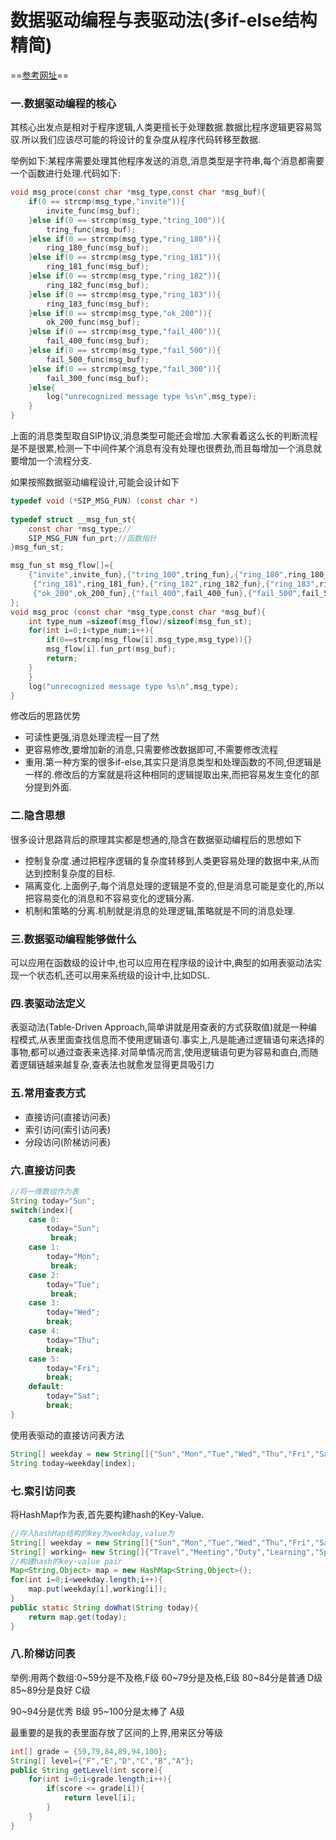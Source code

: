 ﻿# 数据驱动编程与表驱动法(多if-else结构精简)

==[参考网址](https://blog.csdn.net/qq_22555107/article/details/78884261)==

### 一.数据驱动编程的核心

其核心出发点是相对于程序逻辑,人类更擅长于处理数据.数据比程序逻辑更容易驾驭.所以我们应该尽可能的将设计的复杂度从程序代码转移至数据.

举例如下:某程序需要处理其他程序发送的消息,消息类型是字符串,每个消息都需要一个函数进行处理.代码如下:

```c
void msg_proce(const char *msg_type,const char *msg_buf){
    if(0 == strcmp(msg_type,"invite")){
        invite_func(msg_buf);
    }else if(0 == strcmp(msg_type,"tring_100")){
        tring_func(msg_buf);
    }else if(0 == strcmp(msg_type,"ring_180")){
        ring_180_func(msg_buf);
    }else if(0 == strcmp(msg_type,"ring_181")){
        ring_181_func(msg_buf);
    }else if(0 == strcmp(msg_type,"ring_182")){
        ring_182_func(msg_buf);
    }else if(0 == strcmp(msg_type,"ring_183")){
        ring_183_func(msg_buf);
    }else if(0 == strcmp(msg_type,"ok_200")){
        ok_200_func(msg_buf);
    }else if(0 == strcmp(msg_type,"fail_400")){
        fail_400_func(msg_buf);
    }else if(0 == strcmp(msg_type,"fail_500")){
        fail_500_func(msg_buf);
    }else if(0 == strcmp(msg_type,"fail_300")){
        fail_300_func(msg_buf);
    }else{
        log("unrecognized message type %s\n",msg_type);
    }
}
```

上面的消息类型取自SIP协议,消息类型可能还会增加.大家看着这么长的判断流程是不是很累,检测一下中间件某个消息有没有处理也很费劲,而且每增加一个消息就要增加一个流程分支.

如果按照数据驱动编程设计,可能会设计如下

```c
typedef void (*SIP_MSG_FUN) (const char *)
    
typedef struct __msg_fun_st{
    const char *msg_type;//
    SIP_MSG_FUN fun_prt;//函数指针
}msg_fun_st;

msg_fun_st msg_flow[]={
    {"invite",invite_fun},{"tring_100",tring_fun},{"ring_180",ring_180_fun},
     {"ring_181",ring_181_fun},{"ring_182",ring_182_fun},{"ring_183",ring_183_fun},
     {"ok_200",ok_200_fun},{"fail_400",fail_400_fun},{"fail_500",fail_500_fun},             {"fail_300",fail_300_fun} 
};
void msg_proc (const char *msg_type,const char *msg_buf){
    int type_num =sizeof(msg_flow)/sizeof(msg_fun_st);
    for(int i=0;i<type_num;i++){
        if(0==strcmp(msg_flow[i].msg_type,msg_type)){}
        msg_flow[i].fun_prt(msg_buf);
        return;
    }
    }
	log("unrecognized message type %s\n",msg_type);
}
```

修改后的思路优势

- 可读性更强,消息处理流程一目了然
- 更容易修改,要增加新的消息,只需要修改数据即可,不需要修改流程
- 重用.第一种方案的很多if-else,其实只是消息类型和处理函数的不同,但逻辑是一样的.修改后的方案就是将这种相同的逻辑提取出来,而把容易发生变化的部分提到外面.

### 二.隐含思想

很多设计思路背后的原理其实都是想通的,隐含在数据驱动编程后的思想如下

- 控制复杂度.通过把程序逻辑的复杂度转移到人类更容易处理的数据中来,从而达到控制复杂度的目标.
- 隔离变化.上面例子,每个消息处理的逻辑是不变的,但是消息可能是变化的,所以把容易变化的消息和不容易变化的逻辑分离.
- 机制和策略的分离.机制就是消息的处理逻辑,策略就是不同的消息处理.

### 三.数据驱动编程能够做什么

可以应用在函数级的设计中,也可以应用在程序级的设计中,典型的如用表驱动法实现一个状态机,还可以用来系统级的设计中,比如DSL.

### 四.表驱动法定义

表驱动法(Table-Driven Approach,简单讲就是用查表的方式获取值)就是一种编程模式,从表里面查找信息而不使用逻辑语句.事实上,凡是能通过逻辑语句来选择的事物,都可以通过查表来选择.对简单情况而言,使用逻辑语句更为容易和直白,而随着逻辑链越来越复杂,查表法也就愈发显得更具吸引力

### 五.常用查表方式

- 直接访问(直接访问表)
- 索引访问(索引访问表)
- 分段访问(阶梯访问表)

### 六.直接访问表

```java
//将一维数组作为表
String today="Sun";
switch(index){
    case 0:
        today="Sun";
         break;
    case 1:
        today="Mon";
         break;
    case 2:
        today="Tue";
         break;
    case 3:
        today="Wed";
        break;
    case 4:
        today="Thu";
        break;
    case 5:
        today="Fri";
        break;
    default:
        today="Sat";
        break;   
}
```

使用表驱动的直接访问表方法

```java
String[] weekday = new String[]{"Sun","Mon","Tue","Wed","Thu","Fri","Sat"};
String today=weekday[index];
```

### 七.索引访问表

将HashMap作为表,首先要构建hash的Key-Value.

```java
//存入hashMap结构的key为weekday,value为
String[] weekday = new String[]{"Sun","Mon","Tue","Wed","Thu","Fri","Sat"};
String[] working= new String[]{"Travel","Meeting","Duty","Learning","Sport","Duty","Recreation"};
//构建hash的key-value pair
Map<String,Object> map = new HashMap<String,Object>();
for(int i=0;i<weekday.length;i++){
    map.put(weekday[i],working[i]);
}
public static String doWhat(String today){
    return map.get(today);
}
```

### 八.阶梯访问表

举例:用两个数组:0~59分是不及格,F级  60~79分是及格,E级  80~84分是普通 D级 85~89分是良好 C级

90~94分是优秀 B级 95~100分是太棒了 A级

最重要的是我的表里面存放了区间的上界,用来区分等级

```java
int[] grade = {59,79,84,89,94,100};
String[] level={"F","E","D","C","B","A"};
public String getLevel(int score){
    for(int i=0;i<grade.length;i++){
        if(score <= grade[i]){
            return level[i];
        }
    }
}
```



